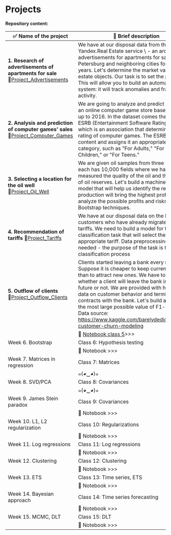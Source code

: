 # Projects

**Repository content:**

| ✅  Name of the project|  📝 Brief description | Stack | Methods, models |
|--------|--------|--------|--------|
| **1. Research of advertisements of apartments for sale** 🔗[Project_Advertisements](Project_Advertisements.ipynb)|We have at our disposal data from the Yandex.Real Estate service \\ - an archive of advertisements for apartments for sale in St. Petersburg and neighboring cities for several years. Let's determine the market value of real estate objects. Our task is to set the parameters. This will allow you to build an automated system: it will track anomalies and fraudulent activity. | **`pandas` `matplotlib.pyplot` `numpy`**| `Data Analysis` `Preprocessing` |
| **2. Analysis and prediction of computer games' sales** 🔗[Project_Computer_Games](Project_Computer_Games.ipynb) | We are going to analyze and predict the sales of an online computer game store based on data up to 2016. In the dataset comes the acronym ESRB (Entertainment Software Rating Board), which is an association that determines the age rating of computer games. The ESRB rates game content and assigns it an appropriate age category, such as "For Adults," "For Young Children," or "For Teens." | **`pandas` `numpy` `plotly.graph_objects`**| `Preprocessing` `Testing Hypotheses` |
| **3. Selecting a location for the oil well** 🔗[Project_Oil_Well](Project_Oil_Well.ipynb) | We are given oil samples from three regions: each has 10,000 fields where we have measured the quality of the oil and the amount of oil reserves. Let's build a machine learning model that will help us identify the region where production will bring the highest profit. We'll analyze the possible profits and risks using Bootstrap techniques. | **`pandas`, `numpy`, `sklearn`** | `Bootstrap` `Scaling` `LinearRegression`| 
| **4. Recommendation of tariffs** 🔗[Project_Tariffs](Project_Tariffs.ipynb) | We have at our disposal data on the behavior of customers who have already migrated to these tariffs. We need to build a model for the classification task that will select the appropriate tariff. Data preprocessing will not be needed - the purpose of the task is to conduct classification process | **`pandas` `seaborn` `sklearn`** | `accuracy` `precision` `recall` `DecisionTreeClassifier` `RandomForestClassifier` `LogisticRegression` |
| **5. Outflow of clients** 🔗[Project_Outflow_Clients](Project_Ouflow_Clients.ipynb) | Clients started leaving a bank every month. Suppose it is cheaper to keep current clients than to attract new ones. We have to predict whether a client will leave the bank in the near future or not. We are provided with historical data on customer behavior and termination of contracts with the bank. Let's build a model with the most large possible value of F1-measure. Data source: https://www.kaggle.com/barelydedicated/bank-customer-churn-modeling | **`pandas` `sklearn` `seaborn`** | `roc_auc_score` `f1_score` `Hyperparameters tuning` `Upsampling` `Downsampling` `OHE` |
|   |   🔗 [Notebook class 5](https://github.com/Shuaynat/DSE-23-24/blob/main/05-classes/Copy_of_DS23_ICEF_class5_yn.ipynb)>>>|
|  Week 6. Bootstrap |   Class 6: Hypothesis testing|
|   |   🔗 Notebook >>> |
|  Week 7.  Matrices in regression |   Class 7: Matrices|
|   | ๑(◕‿◕)๑    |
|  Week 8.  SVD/PCA|   Class 8: Covariances|
|   |  ๑(◕‿◕)๑  |
|  Week 9.  James Stein paradox|   Class 9: Covariances|
|   | 🔗 Notebook >>>   |
|  Week 10.  L1, L2 regularization|   Class 10: Regularizations|
|   | 🔗 Notebook >>>   |
|  Week 11.  Log regressions |   Class 11: Log regressions|
|   | 🔗 Notebook >>>   |
|  Week 12.  Clustering |   Class 12: Clustering|
|   | 🔗 Notebook >>>   |
|  Week 13.  ETS |   Class 13: Time series, ETS|
|   | 🔗 Notebook >>>   |
|  Week 14.  Bayesian approach |   Class 14: Time series forecasting|
|   | 🔗 Notebook >>>   |
|  Week 15.  MCMC, DLT |   Class 15: DLT|
|   | 🔗 Notebook >>>   |
